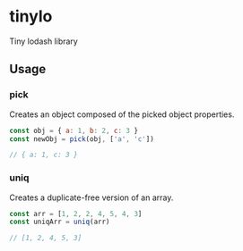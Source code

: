 # tinylo

Tiny lodash library

## Usage

### pick

Creates an object composed of the picked object properties.

```js
const obj = { a: 1, b: 2, c: 3 }
const newObj = pick(obj, ['a', 'c'])

// { a: 1, c: 3 }
```

### uniq

Creates a duplicate-free version of an array.

```js
const arr = [1, 2, 2, 4, 5, 4, 3]
const uniqArr = uniq(arr)

// [1, 2, 4, 5, 3]
```
